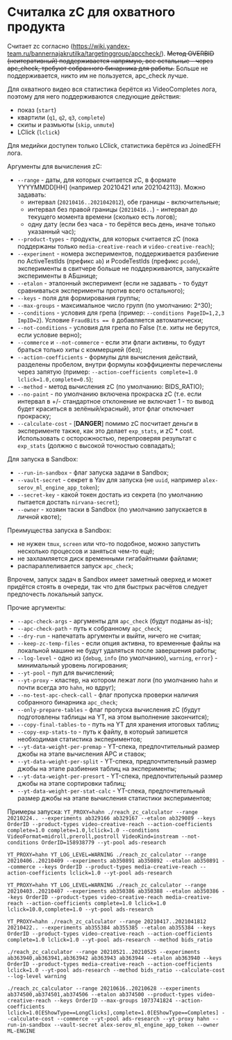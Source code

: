# Считалка zC для охватного продукта

Считает zc согласно (https://wiki.yandex-team.ru/bannernajakrutilka/targetinggroup/apccheck/).
~~Метод OVERBID (неитеративный) поддерживается напрямую, все остальные - через apc_check, требуют собранного бинарника для работы.~~ Больше не поддерживается, никто им не пользуется, apc_check лучше.

Для охватного видео вся статистика берётся из VideoCompletes лога, поэтому для него поддерживаются следующие действия:
+ показ (`start`)
+ квартили (`q1`, `q2`, `q3`, `complete`)
+ скипы и размьюты (`skip`, `unmute`)
+ LClick (`lclick`)

Для медийки доступен только LClick, статистика берётся из JoinedEFH лога.

Аргументы для вычисления zC:
+ `--range` - даты, для которых считается zC, в формате YYYYMMDD[HH] (например 20210421 или 2021042113). Можно задавать:
  + интервал (`20210416..2021042012`), обе границы - включительные;
  + интервал без правой границы (`20210416..`) - интервал до текущего момента времени (сколько есть логов);
  + одну дату (если без часа - то берётся весь день, иначе только указанный час);
+ `--product-types` - продукты, для которых считается zC (пока поддержаны только `media-creative-reach` и `video-creative-reach`);
+ `--experiment` - номера экспериментов, поддерживается разбиение по ActiveTestIds (префикс `ab`) и PcodeTestIds (префикс `pcode`), эксперименты в свитчере больше не поддерживаются, запускайте эксперименты в АБшнице;
+ `--etalon` - эталонный эксперимент (если не задавать - то будут сравниваться эксперименты против всего остального);
+ `--keys` - поля для формирования группы;
+ `--max-groups` - максимальное число групп (по умолчанию: 2^30);
+ `--conditions` - условия для грепа (пример: `--conditions PageID=1,2,3 ImpID=2`). Условие `FraudBits == 0` добавляется автоматически;
+ `--not-conditions` - условия для грепа по False (т.е. хиты не берутся, если условие верно);
+ `--commerce` и `--not-commerce` - если эти флаги активны, то будут браться только хиты с коммерцией (без);
+ `--action-coefficients` - формулы для вычисления действий, разделены пробелом, внутри формулы коэффициенты перечислены через запятую (пример: `--action-coefficients complete=1.0 lclick=1.0,complete=0.5`);
+ `--method` - метод вычисления zC (по умолчанию: BIDS_RATIO);
+ `--no-paint` - по умолчанию включена прокраска zC (т.е. если интервал в +/- стандартное отклонение не включает 1 - то вывод будет краситься в зелёный/красный), этот флаг отключает прокраску;
+ `--calculate-cost` - [**DANGER**] помимо zC посчитает деньги в эксперименте также, как это делает `exp_stats`, и zC * cost. Использовать с осторожностью, перепроверяя результат с `exp_stats` (должно с высокой точностью совпадать);

Для запуска в Sandbox:
+ `--run-in-sandbox` - флаг запуска задачи в Sandbox;
+ `--vault-secret` - секрет в Yav для запуска (не `uuid`, например `alex-serov_ml_engine_app_token`);
+ `--secret-key` - какой токен достать из секрета (по умолчанию пытается достать `nirvana-secret`);
+ `--owner` - хозяин таски в Sandbox (по умолчанию запускается в личной квоте);

Преимущества запуска в Sandbox:
+ не нужен `tmux`, `screen` или что-то подобное, можно запустить несколько процессов и заняться чем-то ещё;
+ не захламляется диск временными гигабайтными файлами;
+ распараллеливается запуск `apc_check`;

Впрочем, запуск задач в Sandbox имеет заметный оверхед и может придётся стоять в очереди, так что для быстрых расчётов следует предпочесть локальный запуск.

Прочие аргументы:
+ `--apc-check-args` - аргументы для `apc_check` (будут поданы as-is);
+ `--apc-check-path` - путь к собранному `apc_check`;
+ `--dry-run` - напечатать аргументы и выйти, ничего не считая;
+ `--keep-zc-temp-files` - если опция активна, то временные файлы на локальной машине не будут удаляться после завершения работы;
+ `--log-level` - одно из {`debug`, `info` (по умолчанию), `warning`, `error`} - минимальный уровень логирования;
+ `--yt-pool` - пул для вычислений;
+ `--yt-proxy` - кластер, на котором лежат логи (по умолчанию `hahn` и почти всегда это `hahn`, но вдруг);
+ `--no-test-apc-check-call` - флаг пропуска проверки наличия собранного бинарника `apc_check`;
+ `--only-prepare-tables` - флаг пропуска вычисления zC (будут подготовлены таблицы на YT, на этом выполнение закончится);
+ `--copy-final-tables-to` - путь на YT для хранения итоговых таблиц;
+ `--copy-exp-stats-to` - путь к файлу, в который запишется необходимая статистика экспериментов;
+ `--yt-data-weight-per-premap` - YT-спека, предпочтительный размер джобы на этапе вычисления APC и ставок;
+ `--yt-data-weight-per-split` - YT-спека, предпочтительный размер джобы на этапе разбиения таблиц на эксперименты;
+ `--yt-data-weight-per-presort` - YT-спека, предпочтительный размер джобы на этапе сортировки таблиц;
+ `--yt-data-weight-per-stat-calc` - YT-спека, предпочтительный размер джобы на этапе вычисления статистики экспериментов;


Примеры запуска:
`YT_PROXY=hahn ./reach_zc_calculator --range 20210224.. --experiments ab329166 ab329167 --etalon ab329089 --keys OrderID --product-types video-creative-reach --action-coefficients complete=1.0 complete=1.0,lclick=1.0 --conditions VideoFormat=midroll,preroll,postroll VideoKind=instream --not-conditions OrderID=158938779 --yt-pool ads-research`

`YT_PROXY=hahn YT_LOG_LEVEL=WARNING ./reach_zc_calculator --range 20210406..20210409 --experiments ab350891 ab350892 --etalon ab350891 --commerce --keys OrderID --product-types media-creative-reach --action-coefficients lclick=1.0 --yt-pool ads-research`

`YT_PROXY=hahn YT_LOG_LEVEL=WARNING ./reach_zc_calculator --range 20210403..20210407 --experiments ab350386 ab350388 --etalon ab350386 --keys OrderID --product-types video-creative-reach media-creative-reach --action-coefficients complete=1.0 lclick=1.0 lclick=10.0,complete=1.0 --yt-pool ads-research`

`YT_PROXY=hahn ./reach_zc_calculator --range 20210417..2021041812 20210422.. --experiments ab355384 ab355385 --etalon ab355384 --keys OrderID --product-types video-creative-reach --action-coefficients complete=1.0 lclick=1.0 --yt-pool ads-research --method bids_ratio`

`./reach_zc_calculator --range 20210521..20210525 --experiments ab363940,ab363941,ab363942 ab363943 ab363944 --etalon ab363940 --keys OrderID --product-types media-creative-reach --action-coefficients lclick=1.0 --yt-pool ads-research --method bids_ratio --calculate-cost --log-level warning`

`./reach_zc_calculator --range 20210616..20210628 --experiments ab374500,ab374501,ab374506 --etalon ab374500 --product-types video-creative-reach --keys OrderID --max-groups 1073741824 --action-coefficients lclick=1.0[EShowType==LongClicks],complete=1.0[EShowType==Completes] --calculate-cost --commerce --yt-pool ads-research --yt-proxy hahn --run-in-sandbox --vault-secret alex-serov_ml_engine_app_token --owner ML-ENGINE`
